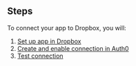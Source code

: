 ## Steps

To connect your app to Dropbox, you will:

1. [Set up app in Dropbox](#set-up-app-in-dropbox)
2. [Create and enable connection in Auth0](#create-and-enable-connection-in-auth0)
3. [Test connection](#test-connection)
